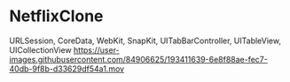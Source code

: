 # NetflixClone

URLSession, CoreData, WebKit, SnapKit, UITabBarController, UITableView, UICollectionView
https://user-images.githubusercontent.com/84906625/193411639-6e8f88ae-fec7-40db-9f8b-d33629df54a1.mov

